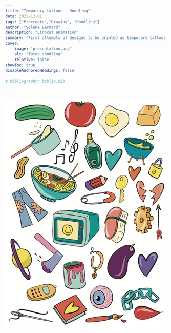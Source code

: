 ```yaml
---
title: "Temporary tattoos - Doodling"
date: 2022-12-01
tags: ["Procreate","Drawing", "Doodling"]
author: "Solène Bernard"
description: "Linocut animation" 
summary: "First attempts of designs to be printed as temporary tattoos! Done on Procreate." 
cover:
    image: "presentation.png"
    alt: "Tatoo doodling"
    relative: false
showToc: true
disableAnchoredHeadings: false

# bibliography: biblio.bib

---
```


![](Tatoo_Doodling_Print.png)
